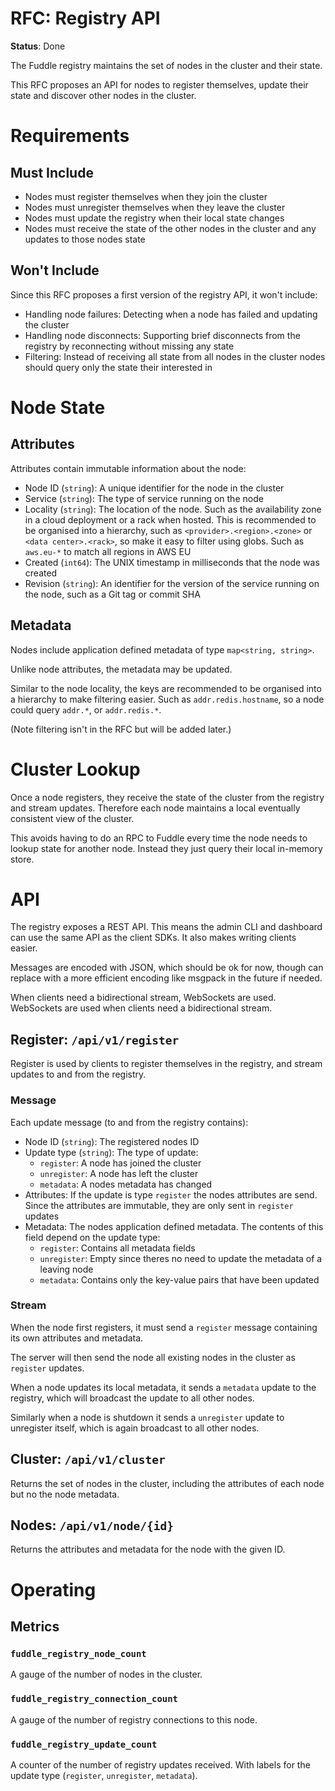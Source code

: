 # RFC: Registry API

**Status**: Done

The Fuddle registry maintains the set of nodes in the cluster and their state.

This RFC proposes an API for nodes to register themselves, update their state
and discover other nodes in the cluster.

# Requirements

## Must Include
* Nodes must register themselves when they join the cluster
* Nodes must unregister themselves when they leave the cluster
* Nodes must update the registry when their local state changes
* Nodes must receive the state of the other nodes in the cluster and
any updates to those nodes state

## Won't Include
Since this RFC proposes a first version of the registry API, it won't include:
* Handling node failures: Detecting when a node has failed and updating the
cluster
* Handling node disconnects: Supporting brief disconnects from the registry
by reconnecting without missing any state
* Filtering: Instead of receiving all state from all nodes in the cluster nodes
should query only the state their interested in

# Node State

## Attributes
Attributes contain immutable information about the node:
* Node ID (`string`): A unique identifier for the node in the cluster
* Service (`string`): The type of service running on the node
* Locality (`string`): The location of the node. Such as the availability zone
in a cloud deployment or a rack when hosted. This is recommended to be organised
into a hierarchy, such as `<provider>.<region>.<zone>` or
`<data center>.<rack>`, so make it easy to filter using globs. Such as
`aws.eu-*` to match all regions in AWS EU
* Created (`int64`): The UNIX timestamp in milliseconds that the node was
created
* Revision (`string`): An identifier for the version of the service running on
the node, such as a Git tag or commit SHA

## Metadata
Nodes include application defined metadata of type `map<string, string>`.

Unlike node attributes, the metadata may be updated.

Similar to the node locality, the keys are recommended to be organised into
a hierarchy to make filtering easier. Such as `addr.redis.hostname`, so a node
could query `addr.*`, or `addr.redis.*`.

(Note filtering isn't in the RFC but will be added later.)

# Cluster Lookup
Once a node registers, they receive the state of the cluster from the registry
and stream updates. Therefore each node maintains a local eventually consistent
view of the cluster.

This avoids having to do an RPC to Fuddle every time the node needs to lookup
state for another node. Instead they just query their local in-memory store.

# API
The registry exposes a REST API. This means the admin CLI and dashboard can
use the same API as the client SDKs. It also makes writing clients easier.

Messages are encoded with JSON, which should be ok for now, though can replace
with a more efficient encoding like msgpack in the future if needed.

When clients need a bidirectional stream, WebSockets are used.
WebSockets are used when clients need a bidirectional stream.

## Register: `/api/v1/register`
Register is used by clients to register themselves in the registry, and
stream updates to and from the registry.

### Message
Each update message (to and from the registry contains):
* Node ID (`string`): The registered nodes ID
* Update type (`string`): The type of update:
	* `register`: A node has joined the cluster
	* `unregister`: A node has left the cluster
	* `metadata`: A nodes metadata has changed
* Attributes: If the update is type `register` the nodes attributes are send. Since
the attributes are immutable, they are only sent in `register` updates
* Metadata: The nodes application defined metadata. The contents of this field
depend on the update type:
	* `register`: Contains all metadata fields
	* `unregister`: Empty since theres no need to update the metadata of a leaving
node
	* `metadata`: Contains only the key-value pairs that have been updated

### Stream
When the node first registers, it must send a `register` message containing its
own attributes and metadata.

The server will then send the node all existing nodes in the cluster as
`register` updates.

When a node updates its local metadata, it sends a `metadata` update to the
registry, which will broadcast the update to all other nodes.

Similarly when a node is shutdown it sends a `unregister` update to unregister
itself, which is again broadcast to all other nodes.

## Cluster: `/api/v1/cluster`
Returns the set of nodes in the cluster, including the attributes of each
node but no the node metadata.

## Nodes: `/api/v1/node/{id}`
Returns the attributes and metadata for the node with the given ID.

# Operating

## Metrics

### `fuddle_registry_node_count`
A gauge of the number of nodes in the cluster.

### `fuddle_registry_connection_count`
A gauge of the number of registry connections to this node.

### `fuddle_registry_update_count`
A counter of the number of registry updates received. With labels for the
update type (`register`, `unregister`, `metadata`).
